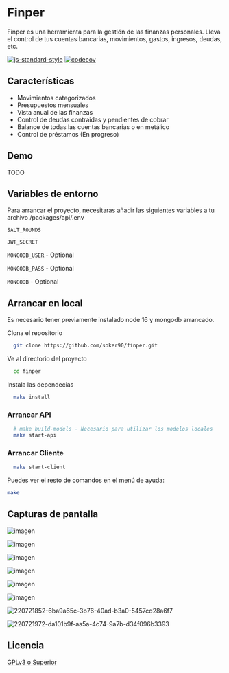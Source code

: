 # Finper

Finper es una herramienta para la gestión de las finanzas personales. Lleva el control de tus cuentas bancarias, movimientos, gastos, ingresos, deudas, etc.

[![js-standard-style](https://img.shields.io/badge/code%20style-standard-brightgreen.svg)](http://standardjs.com)
[![codecov](https://codecov.io/gh/soker90/finper/branch/master/graph/badge.svg?token=gWKDyCALuU)](https://codecov.io/gh/soker90/finper)

## Características

- Movimientos categorizados
- Presupuestos mensuales
- Vista anual de las finanzas
- Control de deudas contraidas y pendientes de cobrar
- Balance de todas las cuentas bancarias o en metálico
- Control de préstamos (En progreso)

## Demo

TODO

## Variables de entorno

Para arrancar el proyecto, necesitaras añadir las siguientes variables a tu archivo /packages/api/.env

`SALT_ROUNDS`

`JWT_SECRET`

`MONGODB_USER` - Optional

`MONGODB_PASS` - Optional

`MONGODB` - Optional

## Arrancar en local

Es necesario tener previamente instalado node 16 y mongodb arrancado.

Clona el repositorio

```bash
  git clone https://github.com/soker90/finper.git
```

Ve al directorio del proyecto

```bash
  cd finper
```

Instala las dependecias

```bash
  make install
```

### Arrancar API
```bash
  # make build-models - Necesario para utilizar los modelos locales
  make start-api
```

### Arrancar Cliente
```bash
  make start-client
```

Puedes ver el resto de comandos en el menú de ayuda: 
```bash
make
```

## Capturas de pantalla

![imagen](https://user-images.githubusercontent.com/8345188/220207754-a890756d-243a-4e10-815a-df1a597512fc.png)

![imagen](https://user-images.githubusercontent.com/8345188/220208160-9d14644b-dd7c-4875-9edf-6ec7f4604b52.png)

![imagen](https://user-images.githubusercontent.com/8345188/220720830-ccc67462-d724-49a6-b33e-6c9602eb47cf.png)

![imagen](https://user-images.githubusercontent.com/8345188/220721312-7f5fa22d-f607-49bd-85d4-3c4abf288eae.png)

![imagen](https://user-images.githubusercontent.com/8345188/220721599-00ec2cdd-e832-4890-a2e8-e4d781c35a8c.png)

![imagen](https://user-images.githubusercontent.com/8345188/220208380-0d1ff108-1c1d-4bc0-9784-bb114b1add81.png)

![220721852-6ba9a65c-3b76-40ad-b3a0-5457cd28a6f7](https://user-images.githubusercontent.com/8345188/220723111-9a8f4dd8-07bc-4090-a738-fcc8317c1535.png)

![220721972-da101b9f-aa5a-4c74-9a7b-d34f096b3393](https://user-images.githubusercontent.com/8345188/220722791-bea8c0cc-24ff-4a5f-8bff-b2a382bc9bcc.png)



## Licencia

[GPLv3 o Superior](https://github.com/soker90/finper/blob/master/LICENSE)

